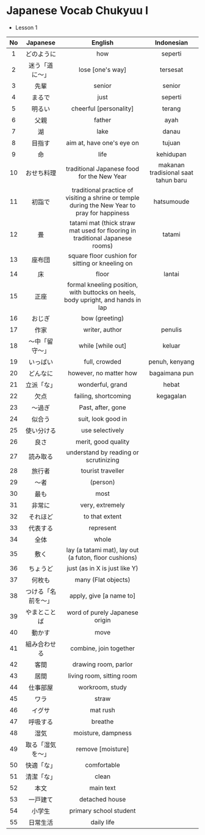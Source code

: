 <!-- Table for Japanese Vocab -->
# Japanese Vocab Chukyuu I
* Lesson 1

| No  |      Japanese      |                                            English                                            |             Indonesian              |
| :-: | :----------------: | :-------------------------------------------------------------------------------------------: | :---------------------------------: |
|  1  |     どのように     |                                              how                                              |               seperti               |
|  2  |   迷う「道に〜」   |                                       lose [one's way]                                        |              tersesat               |
|  3  |        先輩        |                                            senior                                             |               senior                |
|  4  |       まるで       |                                             just                                              |               seperti               |
|  5  |       明るい       |                                    cheerful [personality]                                     |               terang                |
|  6  |        父親        |                                            father                                             |                ayah                 |
|  7  |         湖         |                                             lake                                              |                danau                |
|  8  |       目指す       |                                   aim at, have one's eye on                                   |               tujuan                |
|  9  |         命         |                                             life                                              |              kehidupan              |
| 10  |     おせち料理     |                          traditional Japanese food for the New Year                           | makanan tradisional saat tahun baru |
| 11  |       初詣で       | traditional practice of visiting a shrine or temple during the New Year to pray for happiness |             hatsumoude              |
| 12  |         畳         |         tatami mat (thick straw mat used for flooring in traditional Japanese rooms)          |               tatami                |
| 13  |       座布団       |                        square floor cushion for sitting or kneeling on                        |                                     |
| 14  |         床         |                                             floor                                             |               lantai                |
| 15  |        正座        |       formal kneeling position, with buttocks on heels, body upright, and hands in lap        |                                     |
| 16  |       おじぎ       |                                        bow (greeting)                                         |                                     |
| 17  |        作家        |                                        writer, author                                         |               penulis               |
| 18  |   〜中「留守〜」   |                                       while [while out]                                       |               keluar                |
| 19  |      いっぱい      |                                         full, crowded                                         |           penuh, kenyang            |
| 20  |      どんなに      |                                    however, no matter how                                     |            bagaimana pun            |
| 21  |     立派「な」     |                                       wonderful, grand                                        |                hebat                |
| 22  |        欠点        |                                     failing, shortcoming                                      |              kegagalan              |
| 23  |       〜過ぎ       |                                       Past, after, gone                                       |                                     |
| 24  |       似合う       |                                      suit, look good in                                       |                                     |
| 25  |     使い分ける     |                                        use selectively                                        |                                     |
| 26  |        良さ        |                                      merit, good quality                                      |                                     |
| 27  |      読み取る      |                             understand by reading or scrutinizing                             |                                     |
| 28  |       旅行者       |                                       tourist traveller                                       |                                     |
| 29  |        〜者        |                                           (person)                                            |                                     |
| 30  |        最も        |                                             most                                              |                                     |
| 31  |       非常に       |                                        very, extremely                                        |                                     |
| 32  |      それほど      |                                        to that extent                                         |                                     |
| 33  |      代表する      |                                           represent                                           |                                     |
| 34  |        全体        |                                             whole                                             |                                     |
| 35  |        敷く        |                     lay (a tatami mat), lay out (a futon, floor cushions)                     |                                     |
| 36  |      ちょうど      |                                 just (as in X is just like Y)                                 |                                     |
| 37  |       何枚も       |                                      many (Flat objects)                                      |                                     |
| 38  | つける「名前を〜」 |                                    apply, give [a name to]                                    |                                     |
| 39  |    やまとことば    |                                word of purely Japanese origin                                 |                                     |
| 40  |       動かす       |                                             move                                              |                                     |
| 41  |    組み合わせる    |                                    combine, join together                                     |                                     |
| 42  |        客間        |                                     drawing room, parlor                                      |                                     |
| 43  |        居間        |                                   living room, sitting room                                   |                                     |
| 44  |      仕事部屋      |                                        workroom, study                                        |                                     |
| 45  |        ワラ        |                                             straw                                             |                                     |
| 46  |       イグサ       |                                           mat rush                                            |                                     |
| 47  |      呼吸する      |                                            breathe                                            |                                     |
| 48  |        湿気        |                                      moisture, dampness                                       |                                     |
| 49  |  取る「湿気を〜」  |                                       remove [moisture]                                       |                                     |
| 50  |     快適「な」     |                                          comfortable                                          |                                     |
| 51  |     清潔「な」     |                                             clean                                             |                                     |
| 52  |        本文        |                                           main text                                           |                                     |
| 53  |      一戸建て      |                                        detached house                                         |                                     |
| 54  |       小学生       |                                    primary school student                                     |                                     |
| 55  |      日常生活      |                                          daily life                                           |                                     |